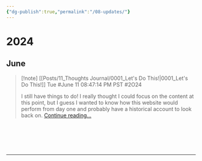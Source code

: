 ```yaml
---
{"dg-publish":true,"permalink":"/08-updates/"}
---
```


# 2024 
## June

> [!note] [[Posts/11_Thoughts Journal/0001_Let's Do This!\|0001_Let's Do This!]]
> Tue #June 11 08:47:14 PM PST #2O24 
> 
> I still have things to do! I really thought I could focus on the content at this point, but I guess I wanted to know how this website would perform from day one and probably have a historical account to look back on. [Continue reading...](https://circumscribedman.xyz/posts/11-thoughts-journal/0001-let-s-do-this/)



<br>
<br>
<br>
<br>
<hr>

